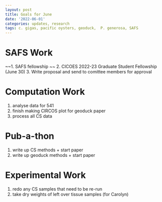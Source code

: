 ```yaml
---
layout: post
title: Goals for June
date: '2022-06-01'
categories: updates, research
tags: c. gigas, pacific oysters, geoduck,  P. generosa, SAFS
---
```


# SAFS Work
~~1. SAFS fellowship ~~
2. CICOES 2022-23 Graduate Student Fellowship (June 30)
3. Write proposal and send to comittee members for approval 

# Computation Work
1. analyse data for 541
2. finish making CIRCOS plot for geoduck paper
3. process all CS data 

# Pub-a-thon
1. write up CS methods + start paper
2. write up geoduck methods + start paper

# Experimental Work
1. redo any CS samples that need to be re-run
2. take dry weights of left over tissue samples (for Carolyn) 
